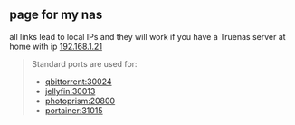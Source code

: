 ## page for my nas
all links lead to local IPs and they will work if you have a Truenas server at home with ip [192.168.1.21](http://192.168.1.21)

>Standard ports are used for:
>* [qbittorrent:30024](http://192.168.1.21:30024)
>* [jellyfin:30013](http://192.168.1.21:30013)
>* [photoprism:20800](http://192.168.1.21:20800)
>* [portainer:31015](http://192.168.1.21:31015)
